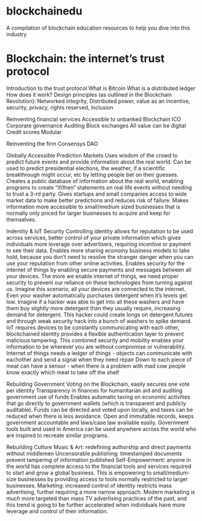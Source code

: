 # blockchainedu
A compilation of blockchain education resources to help you dive into this industry

# Blockchain: the internet’s trust protocol

Introduction to the trust protocol
What is Bitcoin 
What is a distributed ledger
How does it work?
Design principles (as outlined in the Blockchain Revolution): Networked integrity, Distributed power, value as an incentive, security, privacy, rights reserved, inclusion

Reinventing financial services
Accessible to unbanked
Blockchain ICO
Corporate governance
Auditing
Block exchanges
All value can be digital
Credit scores
Modular



Reinventing the firm 
Consensys
DAO

Globally Accessible Prediction Markets
Uses wisdom of the crowd to predict future events and provide information about the real world. 
Can be used to predict presidential elections, the weather, if a scientific breakthrough might occur, etc by letting people bet on their guesses.
Creates a public database of information about the real world, enabling programs to create “if/then” statements on real life events without needing to trust a 3-rd party. 
Gives startups and small companies access to wide market data to make better predictions and reduces risk of failure. Makes information more accessible to small/medium sized businesses that is normally only priced for larger businesses to acquire and keep for themselves. 

Indentity & IoT Security 
Controlling identity allows for reputation to be used across services, better control of your private information which gives individuals more leverage over advertisers, requiring incentive or payment to see their data. 
Enables more sharing economy business models to take hold, because you don’t need to resolve the stranger danger when you can use your reputation from other online activities.
Enables security for the internet of things by enabling secure payments and messages between all your devices. The more we enable internet of things, we need proper security to prevent our reliance on these technologies from turning against us. 
Imagine this scenario, all your devices are connected to the internet. Even your washer automatically purchases detergent when it’s levels get low. Imagine if a hacker was able to get into all these washers and have them buy slightly more detergent than they usually require, increasing demand for detergent. This hacker could create longs on detergent futures and through weak security hack into a bunch of washers to spike demand. IoT requires devices to be constantly communicating with each other, blockchained identity provides a flexible authentication layer to prevent malicious tampering. 
This combined security and mobility enables your information to be wherever you are without compromise or vulnerability. 
Internet of things needs a ledger of things - objects can communicate with eachother and send a signal when they need repair
Down to each piece of meat can have a sensor - when there is a problem with mad cow people know exactly which meat to take off the shelf

Rebuilding Government
Voting on the Blockchain, easily secures one vote per identity
Transparency in finances for humanitarian aid and auditing government use of funds
Enables automatic taxing on economic activities that go directly to government wallets (which is transparent and publicly auditable). Funds can be directed and voted upon locally, and taxes can be reduced when there is less avoidance. 
Open and immutable records, keeps government accountable and laws/case law available easily.
Government tools built and used in America can be used anywhere across the world who are inspired to recreate similar programs. 

Rebuilding Culture
Music & Art: redefining authorship and direct payments without middlemen
Uncensorable publishing: timestamped documents prevent tampering of information published
Self-Empowerment: anyone in the world has complete access to the financial tools and services required to start and grow a global business. This is empowering to small/medium-size businesses by providing access to tools normally restricted to larger businesses.
Marketing: increased control of identity restricts mass advertising, further requiring a more narrow approach. Modern marketing is much more targeted than mass TV advertising practices of the past, and this trend is going to be further accelerated when individuals have more leverage and control of their information.

